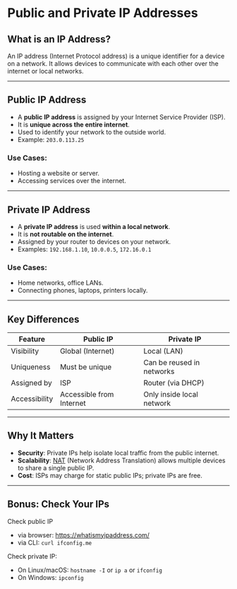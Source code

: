 # Public and Private IP Addresses

## What is an IP Address?

An IP address (Internet Protocol address) is a unique identifier for a device on a network. It allows devices to communicate with each other over the internet or local networks.

---

## Public IP Address

- A **public IP address** is assigned by your Internet Service Provider (ISP).
- It is **unique across the entire internet**.
- Used to identify your network to the outside world.
- Example: `203.0.113.25`

### Use Cases:
- Hosting a website or server.
- Accessing services over the internet.

---

## Private IP Address

- A **private IP address** is used **within a local network**.
- It is **not routable on the internet**.
- Assigned by your router to devices on your network.
- Examples: `192.168.1.10`, `10.0.0.5`, `172.16.0.1`

### Use Cases:
- Home networks, office LANs.
- Connecting phones, laptops, printers locally.

---

## Key Differences

| Feature         | Public IP              | Private IP              |
|-----------------|------------------------|--------------------------|
| Visibility      | Global (Internet)      | Local (LAN)              |
| Uniqueness      | Must be unique         | Can be reused in networks|
| Assigned by     | ISP                    | Router (via DHCP)        |
| Accessibility   | Accessible from Internet| Only inside local network|

---

## Why It Matters

- **Security**: Private IPs help isolate local traffic from the public internet.
- **Scalability**: [NAT](nat.md) (Network Address Translation) allows multiple devices to share a single public IP.
- **Cost**: ISPs may charge for static public IPs; private IPs are free.

---

## Bonus: Check Your IPs

Check public IP

- via browser: https://whatismyipaddress.com/
- via CLI: `curl ifconfig.me`

Check private IP:

- On Linux/macOS: `hostname -I` or `ip a` or `ifconfig`
- On Windows: `ipconfig`



